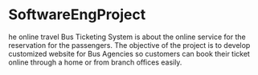 # SoftwareEngProject
he online travel Bus Ticketing System is about the online service for the reservation for the passengers. The objective of the project is to develop customized website for Bus Agencies so customers can book their ticket online through a home or from branch offices easily.
